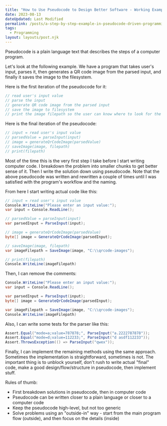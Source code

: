 ```yaml
---
title: "How to Use Pseudocode to Design Better Software - Working Example"
date: 2023-08-13
dateUpdated: Last Modified
permalink: /posts/a-step-by-step-example-in-pseudocode-driven-programming/
tags:
  - Programming
layout: layouts/post.njk
---
```


Pseudocode is a plain language text that describes the steps of a computer program.

Let's look at the following example. We have a program that takes user's input, parses it, then generates a QR code image from the parsed input, and finally it saves the image to the filesystem.

Here is the first iteration of the pseudocode for it:

```csharp
// read user's input value
// parse the input
// generate QR code image from the parsed input
// save the image to filesystem
// print the image filepath so the user can know where to look for the image
```

Here is the final iteration of the pseudocode:

```csharp
// input = read user's input value
// parsedValue = parseInput(input)
// image = generateQrCodeImage(parsedValue)
// saveImage(image, filepath)
// print(filepath) 
```

Most of the time this is the very first step I take before I start writing computer code. I breakdown the problem into smaller chunks to get better sense of it. Then I write the solution down using pseudocode.
Note that the above pseudocode was written and rewritten a couple of times until I was satisfied with the program's workflow and the naming.

From here I start writing actual code like this:
```csharp
// input = read user's input value
Console.WriteLine("Please enter an input value:");
var input = Console.ReadLine();

// parsedValue = parseInput(input)
var parsedInput = ParseInput(input);

// image = generateQrCodeImage(parsedValue)
byte[] image = GenerateQrCodeImage(parsedInput);

// saveImage(image, filepath)
var imageFilepath = SaveImage(image, "C:\\qrcode-images");

// print(filepath) 
Console.WriteLine(imageFilepath)
```

Then, I can remove the comments:
```csharp
Console.WriteLine("Please enter an input value:");
var input = Console.ReadLine();

var parsedInput = ParseInput(input);
byte[] image = GenerateQrCodeImage(parsedInput);

var imageFilepath = SaveImage(image, "C:\\qrcode-images");
Console.WriteLine(imageFilepath)
```

Also, I can write some tests for the parser like this:
```csharp
Assert.Equal("mode=a;value=787878;", ParseInput("a.2222787878"));
Assert.Equal("mode=d;value=112233;", ParseInput("d asdf112233"));
Assert.ThrowsException(() => ParseInput("qwex"));
```

Finally, I can implement the remaining methods using the same approach. Sometimes the implementation is straightforward, sometimes is not. The important thing is to unblock yourself, don't rush to write actual "final" code, make a good design/flow/structure in pseudocode, then implement stuff. 

Rules of thumb:
- First breakdown solutions in pseudocode, then in computer code
- Pseudocode can be written closer to a plain language or closer to a computer code
- Keep the pseudocode high-level, but not too generic
- Solve problems using an "outside-in" way - start from the main program flow (outside), and then focus on the details (inside)
